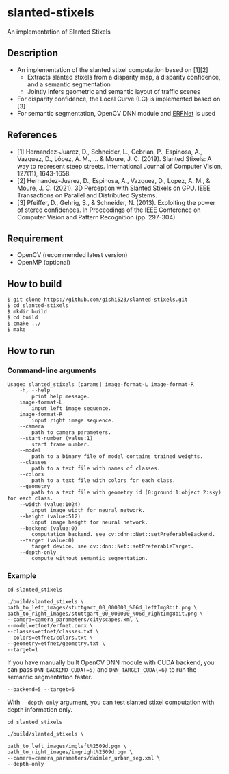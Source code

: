 # slanted-stixels
An implementation of Slanted Stixels

## Description
- An implementation of the slanted stixel computation based on [1][2]
	- Extracts slanted stixels from a disparity map, a disparity confidence, and a semantic segmentation
	- Jointly infers geometric and semantic layout of traffic scenes
- For disparity confidence, the Local Curve (LC) is implemented based on [3]
- For semantic segmentation, OpenCV DNN module and [ERFNet](https://github.com/Eromera/erfnet_pytorch) is used

## References
- [1] Hernandez-Juarez, D., Schneider, L., Cebrian, P., Espinosa, A., Vazquez, D., López, A. M., ... & Moure, J. C. (2019). Slanted Stixels: A way to represent steep streets. International Journal of Computer Vision, 127(11), 1643-1658.
- [2] Hernandez-Juarez, D., Espinosa, A., Vazquez, D., Lopez, A. M., & Moure, J. C. (2021). 3D Perception with Slanted Stixels on GPU. IEEE Transactions on Parallel and Distributed Systems.
- [3] Pfeiffer, D., Gehrig, S., & Schneider, N. (2013). Exploiting the power of stereo confidences. In Proceedings of the IEEE Conference on Computer Vision and Pattern Recognition (pp. 297-304).

## Requirement
- OpenCV (recommended latest version)
- OpenMP (optional)

## How to build
```
$ git clone https://github.com/gishi523/slanted-stixels.git
$ cd slanted-stixels
$ mkdir build
$ cd build
$ cmake ../
$ make
```

## How to run
### Command-line arguments
```
Usage: slanted_stixels [params] image-format-L image-format-R
	-h, --help
		print help message.
	image-format-L
		input left image sequence.
	image-format-R
		input right image sequence.
	--camera
		path to camera parameters.
	--start-number (value:1)
	    start frame number.
	--model
	    path to a binary file of model contains trained weights.
	--classes
	    path to a text file with names of classes.
	--colors
	    path to a text file with colors for each class.
	--geometry
	    path to a text file with geometry id (0:ground 1:object 2:sky) for each class.
	--width (value:1024)
		input image width for neural network.
	--height (value:512)
	    input image height for neural network.
	--backend (value:0)
		computation backend. see cv::dnn::Net::setPreferableBackend.
	--target (value:0)
	    target device. see cv::dnn::Net::setPreferableTarget.
	--depth-only
		compute without semantic segmentation.
```

### Example
```
cd slanted_stixels

./build/slanted_stixels \
path_to_left_images/stuttgart_00_000000_%06d_leftImg8bit.png \
path_to_right_images/stuttgart_00_000000_%06d_rightImg8bit.png \
--camera=camera_parameters/cityscapes.xml \
--model=etfnet/erfnet.onnx \
--classes=etfnet/classes.txt \
--colors=etfnet/colors.txt \
--geometry=etfnet/geometry.txt \
--target=1
```

If you have manually built OpenCV DNN module with CUDA backend,
you can pass `DNN_BACKEND_CUDA(=5)` and `DNN_TARGET_CUDA(=6)` to run the semantic segmentation faster.
```
--backend=5 --target=6
```

With `--depth-only` argument, you can test slanted stixel computation with depth information only.

```
cd slanted_stixels

./build/slanted_stixels \

path_to_left_images/imgleft%2509d.pgm \
path_to_right_images/imgright%2509d.pgm \
--camera=camera_parameters/daimler_urban_seg.xml \
--depth-only
```
